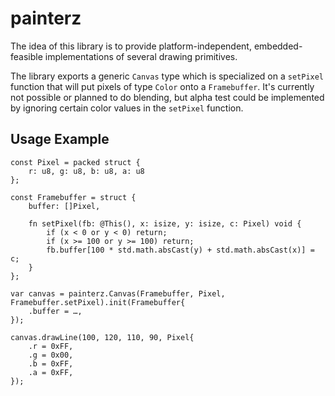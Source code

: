 # painterz
The idea of this library is to provide platform-independent, embedded-feasible implementations of several drawing primitives.

The library exports a generic `Canvas` type which is specialized on a `setPixel` function that will put pixels of type `Color` onto a `Framebuffer`.
It's currently not possible or planned to do blending, but alpha test could be implemented by ignoring certain color values in the `setPixel` function.

## Usage Example
```zig
const Pixel = packed struct {
    r: u8, g: u8, b: u8, a: u8
};

const Framebuffer = struct {
    buffer: []Pixel,

    fn setPixel(fb: @This(), x: isize, y: isize, c: Pixel) void {
        if (x < 0 or y < 0) return;
        if (x >= 100 or y >= 100) return;
        fb.buffer[100 * std.math.absCast(y) + std.math.absCast(x)] = c;
    }
};

var canvas = painterz.Canvas(Framebuffer, Pixel, Framebuffer.setPixel).init(Framebuffer{
    .buffer = …,
});

canvas.drawLine(100, 120, 110, 90, Pixel{
    .r = 0xFF,
    .g = 0x00,
    .b = 0xFF,
    .a = 0xFF,
});
```